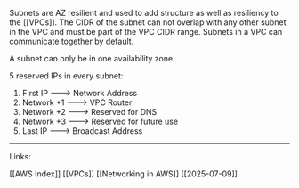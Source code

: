 Subnets are AZ resilient and used to add structure as well as resiliency to the [[VPCs]]. The CIDR of the subnet can not overlap with any other subnet in the VPC and must be part of the VPC CIDR range. Subnets in a VPC can communicate together by default. 

<span class="red-text">A subnet can only be in one availability zone. </span>

5 reserved IPs in every subnet:

1. First IP               --->     Network Address
2. Network +1       --->     VPC Router
3. Network +2      --->     Reserved for DNS
4. Network +3      --->     Reserved for future use 
5. Last IP               --->     Broadcast Address

---
Links:

[[AWS Index]]
[[VPCs]]
[[Networking in AWS]]
[[2025-07-09]]
